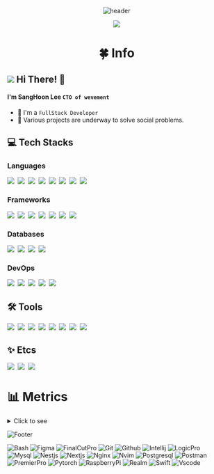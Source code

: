 <div align=center>

![header](https://capsule-render.vercel.app/api?type=waving&color=3E70F5&height=240&section=header&text=Sang%20Hoon%20&fontSize=90&fontColor=FFFFFF&animation=twinkling)
<br>

<img src="https://user-images.githubusercontent.com/101442533/231036848-470297bf-1b0e-4e40-8609-07258c06c3d0.png"/>
</div>

<div align=center>
<h1>🍀 Info</h1>
</div>

## <img src="https://user-images.githubusercontent.com/101442533/231038932-21b237e3-0b88-4d32-9226-e9f6a78a9fab.png" style="height:30px"> Hi There! 👋

#### I'm SangHoon Lee `CTO of wevement`

-   👾 I'm a `FullStack Developer`
-   🔭 Various projects are underway to solve social problems.

## 💻 Tech Stacks

### Languages

<!-- Dart, Kotlin, Python, TypeScript, C, Cpp, Java, Rust -->

<img src="https://github.com/dltkdgns00/ImageDatabase/assets/101442533/664c8c65-ed15-400f-bdfb-abe1accf295a" style="height:48px">&nbsp;
<img src="https://github.com/dltkdgns00/ImageDatabase/assets/101442533/cf4bfd55-f331-4134-8ae1-ea8e21619a84" style="height:48px">&nbsp;
<img src="https://github.com/dltkdgns00/ImageDatabase/assets/101442533/9c6c42d5-896d-4e80-bd55-b5dd11cb338f" style="height:48px">&nbsp;
<img src="https://github.com/dltkdgns00/ImageDatabase/assets/101442533/caa91d50-1e86-481f-a0b9-24f1d4bcb708" style="height:48px">&nbsp;
<img src="https://github.com/dltkdgns00/ImageDatabase/assets/101442533/1af149bc-6815-4187-a8f4-ebafa5ec969f" style="height:48px">&nbsp;
<img src="https://github.com/dltkdgns00/ImageDatabase/assets/101442533/0ecba6f0-bbc4-4a3a-909e-fa41b918a285" style="height:48px">&nbsp;
<img src="https://github.com/dltkdgns00/ImageDatabase/assets/101442533/c1341903-6c63-4d58-b168-f0122f2a91eb" style="height:48px">&nbsp;
<img src="https://github.com/dltkdgns00/ImageDatabase/assets/101442533/dced98e0-38fa-4060-8415-42063b51471c" style="height:48px">

### Frameworks

<!-- Flutter, Android, Nextjs, Nestjs, Django, Arduino, Pytorch -->

<img src="https://github.com/dltkdgns00/ImageDatabase/assets/101442533/8a41603c-986f-41a5-b62c-0d2ea2275e46" style="height:48px">&nbsp;
<img src="https://github.com/dltkdgns00/ImageDatabase/assets/101442533/c7f0fc82-39c5-4ad8-8cc9-f6ee7913db13" style="height:48px">&nbsp;
<img src="https://github.com/dltkdgns00/ImageDatabase/assets/101442533/0d2e7426-53f2-4c4d-9b6a-04b3236556dd" style="height:48px">&nbsp;
<img src="https://github.com/dltkdgns00/ImageDatabase/assets/101442533/ced6e1be-6640-421f-aac6-f60ba1ff67fa" style="height:48px">&nbsp;
<img src="https://github.com/dltkdgns00/ImageDatabase/assets/101442533/ff947126-ccf1-4dc4-a914-fa9b0ce85227" style="height:48px">&nbsp;
<img src="https://github.com/dltkdgns00/ImageDatabase/assets/101442533/cf362ad0-10ff-445b-9790-956e731e78f3" style="height:48px">&nbsp;
<img src="https://github.com/dltkdgns00/ImageDatabase/assets/101442533/1620a5a3-d90f-4004-96f8-1faded07bba3" style="height:48px">

### Databases

<!-- Mysql, Postgresql, Firebase, Realm -->

<img src="https://github.com/dltkdgns00/ImageDatabase/assets/101442533/174307f6-1acc-4ddd-8094-1a7b7c62a632" style="height:48px">&nbsp;
<img src="https://github.com/dltkdgns00/ImageDatabase/assets/101442533/29a2d9d6-bf7b-45fd-a6b5-780ac81b165e" style="height:48px">&nbsp;
<img src="https://github.com/dltkdgns00/ImageDatabase/assets/101442533/02d14390-624b-4a02-99cc-7347f9ea5131" style="height:48px">&nbsp;
<img src="https://github.com/dltkdgns00/ImageDatabase/assets/101442533/fa9d8941-b9de-4ff5-992e-072668079401" style="height:48px">

### DevOps

<!-- Nginx, Docker, Kubernetes, RaspberryPi, Cloudflare -->

<img src="https://github.com/dltkdgns00/ImageDatabase/assets/101442533/0e03bac8-522a-4d96-b1bd-7e4d4d11fa80" style="height:48px">&nbsp;
<img src="https://github.com/dltkdgns00/ImageDatabase/assets/101442533/4bf79c48-b4f1-4687-aad4-b5d2a9222306" style="height:48px">&nbsp;
<img src="https://github.com/dltkdgns00/ImageDatabase/assets/101442533/8f2a9ecf-6a11-4f9e-8c9c-14842d9cd521" style="height:48px">&nbsp;
<img src="https://github.com/dltkdgns00/ImageDatabase/assets/101442533/9e52394d-6e79-4e5f-81ee-eb67fdc6887d" style="height:48px">&nbsp;
<img src="https://github.com/dltkdgns00/ImageDatabase/assets/101442533/c18959a1-c16d-47dc-8d27-9a7ff8b5ab30" style="height:48px">

## 🛠️ Tools

<!-- Vscode, Intellij, Nvim, Bash, Github, Git, Postman, Figma -->

<img src="https://github.com/dltkdgns00/ImageDatabase/assets/101442533/03a183ce-cd95-45b2-95e7-7d1f5548784b" style="height:48px">&nbsp;
<img src="https://github.com/dltkdgns00/ImageDatabase/assets/101442533/29791753-d617-43a4-9f41-2f415d82ccfd" style="height:48px">&nbsp;
<img src="https://github.com/dltkdgns00/ImageDatabase/assets/101442533/dbd464e1-e89f-4355-b603-ba0f07df8e64" style="height:48px">&nbsp;
<img src="https://github.com/dltkdgns00/ImageDatabase/assets/101442533/524c2a0a-c963-4e4b-92a4-0214cca129b5" style="height:48px">&nbsp;
<img src="https://github.com/dltkdgns00/ImageDatabase/assets/101442533/3ec65605-602a-469b-94cf-5e33281da1a3" style="height:48px">&nbsp;
<img src="https://github.com/dltkdgns00/ImageDatabase/assets/101442533/a44ed7e8-d098-4b76-8c06-6db2e8b3e703" style="height:48px">&nbsp;
<img src="https://github.com/dltkdgns00/ImageDatabase/assets/101442533/96051403-ebe5-4cc1-93b6-c5e0f42a1927" style="height:48px">&nbsp;
<img src="https://github.com/dltkdgns00/ImageDatabase/assets/101442533/e2b43a72-be92-4b0c-9911-9addf82695f8" style="height:48px">

## ✨ Etcs

<!-- PremierPro, FinalCutPro, LogicPro-->

<img src="https://github.com/dltkdgns00/ImageDatabase/assets/101442533/0d3079eb-d2d6-4254-8085-db31771c24ce" style="height:48px">&nbsp;
<img src="https://github.com/dltkdgns00/ImageDatabase/assets/101442533/c98ef22c-086c-409e-8ab2-7c4234823d4f" style="height:48px">&nbsp;
<img src="https://github.com/dltkdgns00/ImageDatabase/assets/101442533/10f9852e-135f-46ac-9c0d-57e3e21ec5c0" style="height:48px">

<h1>📊 Metrics</h1>
<details>
<summary>Click to see</summary>

<div align="center">
  
![Metrics](/github-metrics.svg)

</div>

</details>

![Footer](https://capsule-render.vercel.app/api?type=waving&color=3E70F5&height=200&section=footer)

</div>

![Bash](https://github.com/dltkdgns00/ImageDatabase/assets/101442533/524c2a0a-c963-4e4b-92a4-0214cca129b5)
![Figma](https://github.com/dltkdgns00/ImageDatabase/assets/101442533/e2b43a72-be92-4b0c-9911-9addf82695f8)
![FinalCutPro](https://github.com/dltkdgns00/ImageDatabase/assets/101442533/c98ef22c-086c-409e-8ab2-7c4234823d4f)
![Git](https://github.com/dltkdgns00/ImageDatabase/assets/101442533/a44ed7e8-d098-4b76-8c06-6db2e8b3e703)
![Github](https://github.com/dltkdgns00/ImageDatabase/assets/101442533/3ec65605-602a-469b-94cf-5e33281da1a3)
![Intellij](https://github.com/dltkdgns00/ImageDatabase/assets/101442533/29791753-d617-43a4-9f41-2f415d82ccfd)
![LogicPro](https://github.com/dltkdgns00/ImageDatabase/assets/101442533/10f9852e-135f-46ac-9c0d-57e3e21ec5c0)
![Mysql](https://github.com/dltkdgns00/ImageDatabase/assets/101442533/174307f6-1acc-4ddd-8094-1a7b7c62a632)
![Nestjs](https://github.com/dltkdgns00/ImageDatabase/assets/101442533/ced6e1be-6640-421f-aac6-f60ba1ff67fa)
![Nextjs](https://github.com/dltkdgns00/ImageDatabase/assets/101442533/0d2e7426-53f2-4c4d-9b6a-04b3236556dd)
![Nginx](https://github.com/dltkdgns00/ImageDatabase/assets/101442533/0e03bac8-522a-4d96-b1bd-7e4d4d11fa80)
![Nvim](https://github.com/dltkdgns00/ImageDatabase/assets/101442533/dbd464e1-e89f-4355-b603-ba0f07df8e64)
![Postgresql](https://github.com/dltkdgns00/ImageDatabase/assets/101442533/29a2d9d6-bf7b-45fd-a6b5-780ac81b165e)
![Postman](https://github.com/dltkdgns00/ImageDatabase/assets/101442533/96051403-ebe5-4cc1-93b6-c5e0f42a1927)
![PremierPro](https://github.com/dltkdgns00/ImageDatabase/assets/101442533/0d3079eb-d2d6-4254-8085-db31771c24ce)
![Pytorch](https://github.com/dltkdgns00/ImageDatabase/assets/101442533/1620a5a3-d90f-4004-96f8-1faded07bba3)
![RaspberryPi](https://github.com/dltkdgns00/ImageDatabase/assets/101442533/9e52394d-6e79-4e5f-81ee-eb67fdc6887d)
![Realm](https://github.com/dltkdgns00/ImageDatabase/assets/101442533/fa9d8941-b9de-4ff5-992e-072668079401)
![Swift](https://github.com/dltkdgns00/ImageDatabase/assets/101442533/0b78b868-d389-492f-b07e-4bbb4d2e1fd2)
![Vscode](https://github.com/dltkdgns00/ImageDatabase/assets/101442533/03a183ce-cd95-45b2-95e7-7d1f5548784b)
